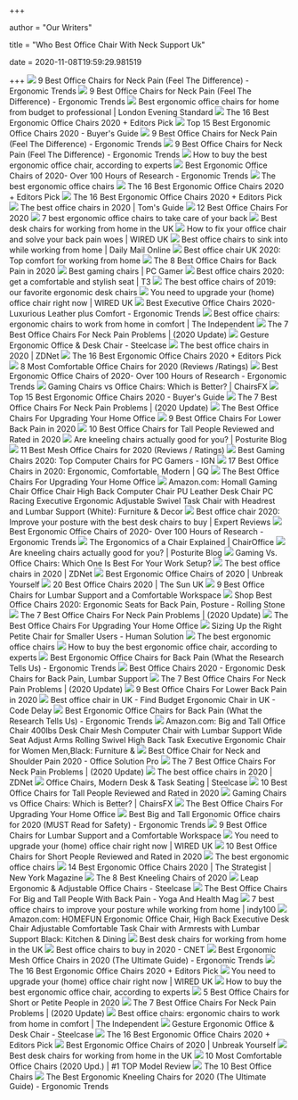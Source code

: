 +++
        
author = "Our Writers"
        
title = "Who Best Office Chair With Neck Support Uk"
        
date = 2020-11-08T19:59:29.981519
        
+++
[ ![](http://ergonomictrends.com/wp-content/uploads/2020/02/best-office-chairs-for-neck-pain.jpg)](http://ergonomictrends.com/wp-content/uploads/2020/02/best-office-chairs-for-neck-pain.jpg) 9 Best Office Chairs for Neck Pain (Feel The Difference) - Ergonomic Trends
[ ![](http://ergonomictrends.com/wp-content/uploads/2019/04/clatina-high-back-office-chair-review.jpg)](http://ergonomictrends.com/wp-content/uploads/2019/04/clatina-high-back-office-chair-review.jpg) 9 Best Office Chairs for Neck Pain (Feel The Difference) - Ergonomic Trends
[ ![](https://static.standard.co.uk/s3fs-public/thumbnails/image/2020/06/19/10/office-chairs.jpg?w968)](https://static.standard.co.uk/s3fs-public/thumbnails/image/2020/06/19/10/office-chairs.jpg?w968) Best ergonomic office chairs for home from budget to professional | London  Evening Standard
[ ![](https://i.ytimg.com/vi/7YVTS6Yj4Co/hqdefault.jpg)](https://i.ytimg.com/vi/7YVTS6Yj4Co/hqdefault.jpg) The 16 Best Ergonomic Office Chairs 2020 + Editors Pick
[ ![](https://www.republiclab.com/wp-content/uploads/2017/08/best-ergonomic-office-chairs-thumbnail.jpg)](https://www.republiclab.com/wp-content/uploads/2017/08/best-ergonomic-office-chairs-thumbnail.jpg) Top 15 Best Ergonomic Office Chairs 2020 - Buyer's Guide
[ ![](http://ergonomictrends.com/wp-content/uploads/2020/02/Nouhaus-Ergo3D-office-chair-review.jpg)](http://ergonomictrends.com/wp-content/uploads/2020/02/Nouhaus-Ergo3D-office-chair-review.jpg) 9 Best Office Chairs for Neck Pain (Feel The Difference) - Ergonomic Trends
[ ![](http://ergonomictrends.com/wp-content/uploads/2018/01/Duramont-Ergonomic-Office-Chair-review.jpg)](http://ergonomictrends.com/wp-content/uploads/2018/01/Duramont-Ergonomic-Office-Chair-review.jpg) 9 Best Office Chairs for Neck Pain (Feel The Difference) - Ergonomic Trends
[ ![](https://media2.s-nbcnews.com/j/newscms/2020_25/3390893/ergonomic-office-chairs-kr-2x1-tease-200618_38008296185ce90fd52b401caf79df24.fit-1240w.jpg)](https://media2.s-nbcnews.com/j/newscms/2020_25/3390893/ergonomic-office-chairs-kr-2x1-tease-200618_38008296185ce90fd52b401caf79df24.fit-1240w.jpg) How to buy the best ergonomic office chair, according to experts
[ ![](http://ergonomictrends.com/wp-content/uploads/2019/01/X-Chair-X4-ergonomic-chair-review.jpg)](http://ergonomictrends.com/wp-content/uploads/2019/01/X-Chair-X4-ergonomic-chair-review.jpg) Best Ergonomic Office Chairs of 2020- Over 100 Hours of Research - Ergonomic  Trends
[ ![](https://www.telegraph.co.uk/content/dam/education-and-careers/2020/01/17/Herman-Miller-Aeron-Office-Chair_trans_NvBQzQNjv4Bqd42X-0XUgKDu9ZkvrTLS36AdSdZApvBeyEuhoggHyCU.jpg)](https://www.telegraph.co.uk/content/dam/education-and-careers/2020/01/17/Herman-Miller-Aeron-Office-Chair_trans_NvBQzQNjv4Bqd42X-0XUgKDu9ZkvrTLS36AdSdZApvBeyEuhoggHyCU.jpg) The best ergonomic office chairs
[ ![](https://i.ytimg.com/vi/7YVTS6Yj4Co/maxresdefault.jpg)](https://i.ytimg.com/vi/7YVTS6Yj4Co/maxresdefault.jpg) The 16 Best Ergonomic Office Chairs 2020 + Editors Pick
[ ![](https://www.omnicoreagency.com/wp-content/uploads/2020/01/Herman-Miller-Embody-Ergonomic-Office-Chair-List.jpg)](https://www.omnicoreagency.com/wp-content/uploads/2020/01/Herman-Miller-Embody-Ergonomic-Office-Chair-List.jpg) The 16 Best Ergonomic Office Chairs 2020 + Editors Pick
[ ![](https://cdn.mos.cms.futurecdn.net/chg3AGHkpwVFcZeK26TKuA-1200-80.jpg)](https://cdn.mos.cms.futurecdn.net/chg3AGHkpwVFcZeK26TKuA-1200-80.jpg) The best office chairs in 2020 | Tom's Guide
[ ![](https://www.btod.com/blog/wp-content/uploads/2019/10/best-office-chairs-2020-blog-header.jpg)](https://www.btod.com/blog/wp-content/uploads/2019/10/best-office-chairs-2020-blog-header.jpg) 12 Best Office Chairs For 2020
[ ![](https://inews-prd-a-images.s3.eu-west-2.amazonaws.com/content/uploads/2019/01/best-ergonomic-office-chairs.png)](https://inews-prd-a-images.s3.eu-west-2.amazonaws.com/content/uploads/2019/01/best-ergonomic-office-chairs.png) 7 best ergonomic office chairs to take care of your back
[ ![](https://blueprint-api-production.s3.amazonaws.com/uploads/card/image/1252230/8bb0e864-d4db-4b42-bbaa-84dcd7072071.png)](https://blueprint-api-production.s3.amazonaws.com/uploads/card/image/1252230/8bb0e864-d4db-4b42-bbaa-84dcd7072071.png) Best desk chairs for working from home in the UK
[ ![](https://wi-images.condecdn.net/image/Lb73QZxlkkv/crop/1440/0.5235602094240838/f/ws-chair.jpg)](https://wi-images.condecdn.net/image/Lb73QZxlkkv/crop/1440/0.5235602094240838/f/ws-chair.jpg) How to fix your office chair and solve your back pain woes | WIRED UK
[ ![](https://i.dailymail.co.uk/1s/2020/04/21/15/27412572-0-image-a-8_1587480591223.jpg)](https://i.dailymail.co.uk/1s/2020/04/21/15/27412572-0-image-a-8_1587480591223.jpg) Best office chairs to sink into while working from home | Daily Mail Online
[ ![](https://www.shortlist.com/media/imager/201910/40461-posts.article_md.jpg)](https://www.shortlist.com/media/imager/201910/40461-posts.article_md.jpg) Best office chair UK 2020: Top comfort for working from home
[ ![](https://www.thebalancesmb.com/thmb/2RMN_-QhoNu1MdNb68tYsZQ1gp4=/640x360/smart/filters:no_upscale()/717tpSVhAvL._SL1001_-5b5f3e8a46e0fb0050e83f91.jpg)](https://www.thebalancesmb.com/thmb/2RMN_-QhoNu1MdNb68tYsZQ1gp4=/640x360/smart/filters:no_upscale()/717tpSVhAvL._SL1001_-5b5f3e8a46e0fb0050e83f91.jpg) The 8 Best Office Chairs for Back Pain in 2020
[ ![](https://cdn.mos.cms.futurecdn.net/eTsGaLnVkpozHC9CqhA6dK.jpg)](https://cdn.mos.cms.futurecdn.net/eTsGaLnVkpozHC9CqhA6dK.jpg) Best gaming chairs | PC Gamer
[ ![](https://cdn.mos.cms.futurecdn.net/9rXCdrBHCFMd2aXzFFi6XV-768-80.jpg)](https://cdn.mos.cms.futurecdn.net/9rXCdrBHCFMd2aXzFFi6XV-768-80.jpg) Best office chairs 2020: get a comfortable and stylish seat | T3
[ ![](https://www.gannett-cdn.com/presto/2019/10/14/USAT/1c80747a-b74b-4023-9ced-f08a880485a2-Office-Chair-TBRN-Hero.jpg?crop=4977,2800,x0,y0&width=3200&height=1680&fit=bounds)](https://www.gannett-cdn.com/presto/2019/10/14/USAT/1c80747a-b74b-4023-9ced-f08a880485a2-Office-Chair-TBRN-Hero.jpg?crop=4977,2800,x0,y0&width=3200&height=1680&fit=bounds) The best office chairs of 2019: our favorite ergonomic desk chairs
[ ![](https://wi-images.condecdn.net/image/qa6P6wowkM1/crop/2040/f/8.jpg)](https://wi-images.condecdn.net/image/qa6P6wowkM1/crop/2040/f/8.jpg) You need to upgrade your (home) office chair right now | WIRED UK
[ ![](http://ergonomictrends.com/wp-content/uploads/2018/05/best-executive-chairs-reviews.jpg)](http://ergonomictrends.com/wp-content/uploads/2018/05/best-executive-chairs-reviews.jpg) Best Executive Office Chairs 2020- Luxurious Leather plus Comfort -  Ergonomic Trends
[ ![](https://static.independent.co.uk/s3fs-public/thumbnails/image/2020/03/16/16/best-ergonomic-office-chairs-indybest.jpg)](https://static.independent.co.uk/s3fs-public/thumbnails/image/2020/03/16/16/best-ergonomic-office-chairs-indybest.jpg) Best office chairs: ergonomic chairs to work from home in comfort | The  Independent
[ ![](https://www.geekyoffices.com/wp-content/uploads/2019/12/Ergohuman.jpg)](https://www.geekyoffices.com/wp-content/uploads/2019/12/Ergohuman.jpg) The 7 Best Office Chairs For Neck Pain Problems | (2020 Update)
[ ![](https://steelcase-res.cloudinary.com/image/upload/c_fill,dpr_auto,q_70,h_656,w_1166/v1590006833/www.steelcase.com/2020/05/20/20-0140277.jpg)](https://steelcase-res.cloudinary.com/image/upload/c_fill,dpr_auto,q_70,h_656,w_1166/v1590006833/www.steelcase.com/2020/05/20/20-0140277.jpg) Gesture Ergonomic Office & Desk Chair - Steelcase
[ ![](https://zdnet4.cbsistatic.com/hub/i/2020/01/17/8231e246-714d-44bf-8b5e-bebdd66c1d83/office-chair-6.jpg)](https://zdnet4.cbsistatic.com/hub/i/2020/01/17/8231e246-714d-44bf-8b5e-bebdd66c1d83/office-chair-6.jpg) The best office chairs in 2020 | ZDNet
[ ![](https://www.omnicoreagency.com/wp-content/uploads/2020/01/Viva-Office-Mesh-High-Back-Chair-List.jpg)](https://www.omnicoreagency.com/wp-content/uploads/2020/01/Viva-Office-Mesh-High-Back-Chair-List.jpg) The 16 Best Ergonomic Office Chairs 2020 + Editors Pick
[ ![](https://www.btod.com/blog/wp-content/uploads/2019/04/most-comfortable-office-chairs-2020-blog-header.jpg)](https://www.btod.com/blog/wp-content/uploads/2019/04/most-comfortable-office-chairs-2020-blog-header.jpg) 8 Most Comfortable Office Chairs for 2020 (Reviews /Ratings)
[ ![](http://ergonomictrends.com/wp-content/uploads/2019/01/Komene-Ergonomic-Office-Chair.jpg)](http://ergonomictrends.com/wp-content/uploads/2019/01/Komene-Ergonomic-Office-Chair.jpg) Best Ergonomic Office Chairs of 2020- Over 100 Hours of Research - Ergonomic  Trends
[ ![](https://chairsfx.com/wp-content/uploads/2020/03/gaming-chair-features.jpg)](https://chairsfx.com/wp-content/uploads/2020/03/gaming-chair-features.jpg) Gaming Chairs vs Office Chairs: Which is Better? | ChairsFX
[ ![](https://www.republiclab.com/wp-content/uploads/2017/08/Leaders-Executive-Office-Chair.jpg)](https://www.republiclab.com/wp-content/uploads/2017/08/Leaders-Executive-Office-Chair.jpg) Top 15 Best Ergonomic Office Chairs 2020 - Buyer's Guide
[ ![](https://www.geekyoffices.com/wp-content/uploads/2019/12/The-Position-Of-Your-Head-And-Neck.jpg)](https://www.geekyoffices.com/wp-content/uploads/2019/12/The-Position-Of-Your-Head-And-Neck.jpg) The 7 Best Office Chairs For Neck Pain Problems | (2020 Update)
[ ![](https://specials-images.forbesimg.com/imageserve/5eea485bdb3b680006a1e736/960x0.jpg?cropX1=0&cropX2=800&cropY1=233&cropY2=766)](https://specials-images.forbesimg.com/imageserve/5eea485bdb3b680006a1e736/960x0.jpg?cropX1=0&cropX2=800&cropY1=233&cropY2=766) The Best Office Chairs For Upgrading Your Home Office
[ ![](https://www.btod.com/blog/wp-content/uploads/2018/10/best-chairs-lower-back-support-1-ergohuman.jpg)](https://www.btod.com/blog/wp-content/uploads/2018/10/best-chairs-lower-back-support-1-ergohuman.jpg) 9 Best Office Chairs For Lower Back Pain in 2020
[ ![](https://www.theworkbuzz.com/wp-content/uploads/2020/02/best-office-chairs-for-tall-people.jpg)](https://www.theworkbuzz.com/wp-content/uploads/2020/02/best-office-chairs-for-tall-people.jpg) 10 Best Office Chairs for Tall People Reviewed and Rated in 2020
[ ![](http://www.posturite.co.uk/blog/wp-content/uploads/2018/10/kneeling-capisco-blog_images.jpg)](http://www.posturite.co.uk/blog/wp-content/uploads/2018/10/kneeling-capisco-blog_images.jpg) Are kneeling chairs actually good for you? | Posturite Blog
[ ![](https://www.btod.com/blog/wp-content/uploads/2019/03/best-mesh-office-chairs-2020-blog-header.jpg)](https://www.btod.com/blog/wp-content/uploads/2019/03/best-mesh-office-chairs-2020-blog-header.jpg) 11 Best Mesh Office Chairs for 2020 (Reviews / Ratings)
[ ![](https://oyster.ignimgs.com/wordpress/stg.ign.com/2019/06/Titan-2.jpg)](https://oyster.ignimgs.com/wordpress/stg.ign.com/2019/06/Titan-2.jpg) Best Gaming Chairs 2020: Top Computer Chairs for PC Gamers - IGN
[ ![](https://media.gq.com/photos/5f12159f97f256cb0f19314c/master/pass/chairs-v4.jpg)](https://media.gq.com/photos/5f12159f97f256cb0f19314c/master/pass/chairs-v4.jpg) 17 Best Office Chairs in 2020: Ergonomic, Comfortable, Modern | GQ
[ ![](https://specials-images.forbesimg.com/imageserve/5f203f62953761c471e7740d/960x0.jpg?fit=scale)](https://specials-images.forbesimg.com/imageserve/5f203f62953761c471e7740d/960x0.jpg?fit=scale) The Best Office Chairs For Upgrading Your Home Office
[ ![](https://m.media-amazon.com/images/I/61HEqHMkRhL._AC_UL400_.jpg)](https://m.media-amazon.com/images/I/61HEqHMkRhL._AC_UL400_.jpg) Amazon.com: Homall Gaming Chair Office Chair High Back Computer Chair PU  Leather Desk Chair PC Racing Executive Ergonomic Adjustable Swivel Task  Chair with Headrest and Lumbar Support (White): Furniture & Decor
[ ![](https://cdn1.expertreviews.co.uk/sites/expertreviews/files/2017/10/best-office-chair_humanscale-liberty-office-chair.jpg)](https://cdn1.expertreviews.co.uk/sites/expertreviews/files/2017/10/best-office-chair_humanscale-liberty-office-chair.jpg) Best office chair 2020: Improve your posture with the best desk chairs to  buy | Expert Reviews
[ ![](http://ergonomictrends.com/wp-content/uploads/2017/07/best-office-chairs-reviews-1.png)](http://ergonomictrends.com/wp-content/uploads/2017/07/best-office-chairs-reviews-1.png) Best Ergonomic Office Chairs of 2020- Over 100 Hours of Research - Ergonomic  Trends
[ ![](https://www.chairoffice.co.uk/media/4871/sitting-properly-diagram.jpg)](https://www.chairoffice.co.uk/media/4871/sitting-properly-diagram.jpg) The Ergonomics of a Chair Explained | ChairOffice
[ ![](https://www.posturite.co.uk/blog/wp-content/uploads/2018/10/kneeling-chair_featured-image.jpg)](https://www.posturite.co.uk/blog/wp-content/uploads/2018/10/kneeling-chair_featured-image.jpg) Are kneeling chairs actually good for you? | Posturite Blog
[ ![](https://specials-images.forbesimg.com/imageserve/5e8e572c93ef920006d3a192/960x0.jpg?fit=scale)](https://specials-images.forbesimg.com/imageserve/5e8e572c93ef920006d3a192/960x0.jpg?fit=scale) Gaming Vs. Office Chairs: Which One Is Best For Your Work Setup?
[ ![](https://zdnet2.cbsistatic.com/hub/i/r/2020/01/17/846de66f-eac7-4b88-a8d6-c416ee34ad21/resize/1200xauto/888c22a357ac69b5570cac330b7acbb1/office-chair-13.jpg)](https://zdnet2.cbsistatic.com/hub/i/r/2020/01/17/846de66f-eac7-4b88-a8d6-c416ee34ad21/resize/1200xauto/888c22a357ac69b5570cac330b7acbb1/office-chair-13.jpg) The best office chairs in 2020 | ZDNet
[ ![](https://images-na.ssl-images-amazon.com/images/I/41bqGd6N-HL.jpg)](https://images-na.ssl-images-amazon.com/images/I/41bqGd6N-HL.jpg) Best Ergonomic Office Chairs of 2020 | Unbreak Yourself
[ ![](https://www.thesun.co.uk/wp-content/uploads/2020/03/pm-COMPchairs.jpg)](https://www.thesun.co.uk/wp-content/uploads/2020/03/pm-COMPchairs.jpg) 20 Best Office Chairs 2020 | The Sun UK
[ ![](https://www.firstforwomen.com/wp-content/uploads/sites/2/2019/09/Bauer-Product-Images-5.png)](https://www.firstforwomen.com/wp-content/uploads/sites/2/2019/09/Bauer-Product-Images-5.png) 9 Best Office Chairs for Lumbar Support and a Comfortable Workspace
[ ![](https://www.rollingstone.com/wp-content/uploads/2020/04/office-chairs.jpg?w=1024)](https://www.rollingstone.com/wp-content/uploads/2020/04/office-chairs.jpg?w=1024) Shop Best Office Chairs 2020: Ergonomic Seats for Back Pain, Posture -  Rolling Stone
[ ![](https://www.geekyoffices.com/wp-content/uploads/2019/12/Embody-Chair-300x298.jpg)](https://www.geekyoffices.com/wp-content/uploads/2019/12/Embody-Chair-300x298.jpg) The 7 Best Office Chairs For Neck Pain Problems | (2020 Update)
[ ![](https://specials-images.forbesimg.com/imageserve/5eea4b66760321000739ba28/0x800.jpg?cropX1=0&cropX2=940&cropY1=0&cropY2=1447)](https://specials-images.forbesimg.com/imageserve/5eea4b66760321000739ba28/0x800.jpg?cropX1=0&cropX2=940&cropY1=0&cropY2=1447) The Best Office Chairs For Upgrading Your Home Office
[ ![](https://www.thehumansolution.com/product_images/uploaded_images/sizing-up-the-right-petite-chair-for-smaller-users-main.jpg)](https://www.thehumansolution.com/product_images/uploaded_images/sizing-up-the-right-petite-chair-for-smaller-users-main.jpg) Sizing Up the Right Petite Chair for Smaller Users - Human Solution
[ ![](https://www.telegraph.co.uk/content/dam/education-and-careers/2020/01/17/Humanscale-Freedom-Office-Chair_trans_NvBQzQNjv4Bqxx-aMjhNEyvNcPOg7e3c1CrPcr6V3Pz2zNkmv8Ty4kI.jpg)](https://www.telegraph.co.uk/content/dam/education-and-careers/2020/01/17/Humanscale-Freedom-Office-Chair_trans_NvBQzQNjv4Bqxx-aMjhNEyvNcPOg7e3c1CrPcr6V3Pz2zNkmv8Ty4kI.jpg) The best ergonomic office chairs
[ ![](https://media1.s-nbcnews.com/j/newscms/2020_25/3390781/saylchair-as1sa22pfn2bkbbbkbk3014-front-b2c-907x680-jpeg--5eeaa11f69fc0_562e2fab8e43dad3ee5bbc1d06ff3f74.fit-720w.jpg)](https://media1.s-nbcnews.com/j/newscms/2020_25/3390781/saylchair-as1sa22pfn2bkbbbkbk3014-front-b2c-907x680-jpeg--5eeaa11f69fc0_562e2fab8e43dad3ee5bbc1d06ff3f74.fit-720w.jpg) How to buy the best ergonomic office chair, according to experts
[ ![](http://ergonomictrends.com/wp-content/uploads/2019/01/best-office-chair-back-pain.jpg)](http://ergonomictrends.com/wp-content/uploads/2019/01/best-office-chair-back-pain.jpg) Best Ergonomic Office Chairs for Back Pain (What the Research Tells Us) -  Ergonomic Trends
[ ![](https://hips.hearstapps.com/hmg-prod.s3.amazonaws.com/images/officechairs-1596048328.jpg)](https://hips.hearstapps.com/hmg-prod.s3.amazonaws.com/images/officechairs-1596048328.jpg) Best Office Chairs 2020 - Ergonomic Desk Chairs for Back Pain, Lumbar  Support
[ ![](https://www.geekyoffices.com/wp-content/uploads/2019/12/Best-Office-Chair-for-Neck-Pain-Issues.png)](https://www.geekyoffices.com/wp-content/uploads/2019/12/Best-Office-Chair-for-Neck-Pain-Issues.png) The 7 Best Office Chairs For Neck Pain Problems | (2020 Update)
[ ![](https://www.btod.com/blog/wp-content/uploads/2019/11/9-best-office-chairs-lower-back-pain-blog-header-1.jpg)](https://www.btod.com/blog/wp-content/uploads/2019/11/9-best-office-chairs-lower-back-pain-blog-header-1.jpg) 9 Best Office Chairs For Lower Back Pain in 2020
[ ![](https://codedelay.com/wp-content/uploads/2020/06/xNova-450x600.jpg.pagespeed.ic.kgvSbP5JFc.jpg)](https://codedelay.com/wp-content/uploads/2020/06/xNova-450x600.jpg.pagespeed.ic.kgvSbP5JFc.jpg) Best office chair in UK - Find Budget Ergonomic Chair in UK - Code Delay
[ ![](http://ergonomictrends.com/wp-content/uploads/2019/01/ergohuman-LEM4ERG-r-review.jpg)](http://ergonomictrends.com/wp-content/uploads/2019/01/ergohuman-LEM4ERG-r-review.jpg) Best Ergonomic Office Chairs for Back Pain (What the Research Tells Us) -  Ergonomic Trends
[ ![](https://images-na.ssl-images-amazon.com/images/I/6116gQcN5xL._AC_SL1010_.jpg)](https://images-na.ssl-images-amazon.com/images/I/6116gQcN5xL._AC_SL1010_.jpg) Amazon.com: Big and Tall Office Chair 400lbs Desk Chair Mesh Computer Chair  with Lumbar Support Wide Seat Adjust Arms Rolling Swivel High Back Task  Executive Ergonomic Chair for Women Men,Black: Furniture &
[ ![](https://officesolutionpro.com/wp-content/uploads/2020/03/Best-Office-Chair-for-Neck-and-Shoulder-Pain-02-officesolutionpro.com_.jpg?ezimgfmt=rs:340x348/rscb21/ng:webp/ngcb21)](https://officesolutionpro.com/wp-content/uploads/2020/03/Best-Office-Chair-for-Neck-and-Shoulder-Pain-02-officesolutionpro.com_.jpg?ezimgfmt=rs:340x348/rscb21/ng:webp/ngcb21) Best Office Chair for Neck and Shoulder Pain 2020 - Office Solution Pro
[ ![](https://www.geekyoffices.com/wp-content/uploads/2019/12/Steelcase-Leap-Desk-Chair-with-Headrest.jpg)](https://www.geekyoffices.com/wp-content/uploads/2019/12/Steelcase-Leap-Desk-Chair-with-Headrest.jpg) The 7 Best Office Chairs For Neck Pain Problems | (2020 Update)
[ ![](https://zdnet4.cbsistatic.com/hub/i/2020/01/17/c0ad1bc6-1ebd-44b4-a35b-3f8aae0e3b21/office-chair-4.jpg)](https://zdnet4.cbsistatic.com/hub/i/2020/01/17/c0ad1bc6-1ebd-44b4-a35b-3f8aae0e3b21/office-chair-4.jpg) The best office chairs in 2020 | ZDNet
[ ![](https://steelcase-res.cloudinary.com/image/upload/c_fill,dpr_auto,q_70,h_656,w_1166/v1589932105/www.steelcase.com/2020/05/19/20-140118-oneup.jpg)](https://steelcase-res.cloudinary.com/image/upload/c_fill,dpr_auto,q_70,h_656,w_1166/v1589932105/www.steelcase.com/2020/05/19/20-140118-oneup.jpg) Office Chairs, Modern Desk & Task Seating | Steelcase
[ ![](https://www.theworkbuzz.com/wp-content/uploads/2020/02/berlman-ergonomic-high-back-mesh-office-chairs.jpg)](https://www.theworkbuzz.com/wp-content/uploads/2020/02/berlman-ergonomic-high-back-mesh-office-chairs.jpg) 10 Best Office Chairs for Tall People Reviewed and Rated in 2020
[ ![](https://chairsfx.com/wp-content/uploads/2020/07/gaming-vs-office-compare.jpg)](https://chairsfx.com/wp-content/uploads/2020/07/gaming-vs-office-compare.jpg) Gaming Chairs vs Office Chairs: Which is Better? | ChairsFX
[ ![](https://specials-images.forbesimg.com/imageserve/5eea4d186ef66b0006115587/0x800.jpg?fit=scale)](https://specials-images.forbesimg.com/imageserve/5eea4d186ef66b0006115587/0x800.jpg?fit=scale) The Best Office Chairs For Upgrading Your Home Office
[ ![](http://ergonomictrends.com/wp-content/uploads/2018/06/best-big-and-tall-office-chairs.jpg)](http://ergonomictrends.com/wp-content/uploads/2018/06/best-big-and-tall-office-chairs.jpg) Best Big and Tall Ergonomic Office chairs for 2020 (MUST Read for Safety) -  Ergonomic Trends
[ ![](https://www.firstforwomen.com/wp-content/uploads/sites/2/2019/09/best-chair-for-back-support.jpg?w=750)](https://www.firstforwomen.com/wp-content/uploads/sites/2/2019/09/best-chair-for-back-support.jpg?w=750) 9 Best Office Chairs for Lumbar Support and a Comfortable Workspace
[ ![](https://wi-images.condecdn.net/image/02wewB3OnpD/crop/2040/f/21.jpg)](https://wi-images.condecdn.net/image/02wewB3OnpD/crop/2040/f/21.jpg) You need to upgrade your (home) office chair right now | WIRED UK
[ ![](https://www.theworkbuzz.com/wp-content/uploads/2020/02/best-office-chair-for-short-person.jpg)](https://www.theworkbuzz.com/wp-content/uploads/2020/02/best-office-chair-for-short-person.jpg) 10 Best Office Chairs for Short People Reviewed and Rated in 2020
[ ![](https://www.telegraph.co.uk/content/dam/education-and-careers/2020/01/17/sihoo-ergonomic-office-chair_trans_NvBQzQNjv4BqGjnZwBUCRxT6RN44SqJ2CZEj_fi055v5VW-KbsV39MM.JPG)](https://www.telegraph.co.uk/content/dam/education-and-careers/2020/01/17/sihoo-ergonomic-office-chair_trans_NvBQzQNjv4BqGjnZwBUCRxT6RN44SqJ2CZEj_fi055v5VW-KbsV39MM.JPG) The best ergonomic office chairs
[ ![](https://pyxis.nymag.com/v1/imgs/982/e2d/0bb26c24eae142524d30c7d0ffbc4ad814-2----.2x.rsquare.w600.jpg)](https://pyxis.nymag.com/v1/imgs/982/e2d/0bb26c24eae142524d30c7d0ffbc4ad814-2----.2x.rsquare.w600.jpg) 14 Best Ergonomic Office Chairs 2020 | The Strategist | New York Magazine
[ ![](https://www.thebalancesmb.com/thmb/Gogott9Cn5dsgAGFcnuYq47g-DU=/1050x591/smart/filters:no_upscale()/61S2q6Ls8ML._AC_SL1200_-c1224d5ac15048c8b9b89c060cd1ddba.jpg)](https://www.thebalancesmb.com/thmb/Gogott9Cn5dsgAGFcnuYq47g-DU=/1050x591/smart/filters:no_upscale()/61S2q6Ls8ML._AC_SL1200_-c1224d5ac15048c8b9b89c060cd1ddba.jpg) The 8 Best Kneeling Chairs of 2020
[ ![](https://images.steelcase.com/image/upload/v1421747609/www.steelcase.com/eu-en/C8031_1600x900_20150120-100.jpg)](https://images.steelcase.com/image/upload/v1421747609/www.steelcase.com/eu-en/C8031_1600x900_20150120-100.jpg) Leap Ergonomic & Adjustable Office Chairs - Steelcase
[ ![](https://www.yogaandhealthmag.co.uk/wp-content/uploads/2020/01/Best-Big-and-Tall-Office-Chair.jpg)](https://www.yogaandhealthmag.co.uk/wp-content/uploads/2020/01/Best-Big-and-Tall-Office-Chair.jpg) The Best Office Chairs For Big and Tall People With Back Pain - Yoga And  Health Mag
[ ![](https://static.independent.co.uk/s3fs-public/thumbnails/image/2020/05/01/15/istock-641646958.jpg)](https://static.independent.co.uk/s3fs-public/thumbnails/image/2020/05/01/15/istock-641646958.jpg) 7 best office chairs to improve your posture while working from home |  indy100
[ ![](https://images-na.ssl-images-amazon.com/images/I/71Cds9QLtgL._AC_SX522_.jpg)](https://images-na.ssl-images-amazon.com/images/I/71Cds9QLtgL._AC_SX522_.jpg) Amazon.com: HOMEFUN Ergonomic Office Chair, High Back Executive Desk Chair  Adjustable Comfortable Task Chair with Armrests with Lumbar Support Black:  Kitchen & Dining
[ ![](https://blueprint-api-production.s3.amazonaws.com/uploads/card/image/1252226/299b3279-7885-4cf2-a87d-5e427946f84d.png)](https://blueprint-api-production.s3.amazonaws.com/uploads/card/image/1252226/299b3279-7885-4cf2-a87d-5e427946f84d.png) Best desk chairs for working from home in the UK
[ ![](https://cnet2.cbsistatic.com/img/GRo-GylewM5N39e16q82prn8Gog=/940x528/2020/08/03/92e8293d-d387-4aa5-9494-f9f4038830ab/hbada.jpg)](https://cnet2.cbsistatic.com/img/GRo-GylewM5N39e16q82prn8Gog=/940x528/2020/08/03/92e8293d-d387-4aa5-9494-f9f4038830ab/hbada.jpg) Best office chairs to buy in 2020 - CNET
[ ![](http://ergonomictrends.com/wp-content/uploads/2019/12/best-mesh-office-chairs.jpg)](http://ergonomictrends.com/wp-content/uploads/2019/12/best-mesh-office-chairs.jpg) Best Ergonomic Mesh Office Chairs in 2020 (The Ultimate Guide) - Ergonomic  Trends
[ ![](https://www.omnicoreagency.com/wp-content/uploads/2020/05/Autonomous-Ergo-Chair-2-List-2.jpg)](https://www.omnicoreagency.com/wp-content/uploads/2020/05/Autonomous-Ergo-Chair-2-List-2.jpg) The 16 Best Ergonomic Office Chairs 2020 + Editors Pick
[ ![](https://wi-images.condecdn.net/image/NRO5rO26jll/crop/2040/f/1.jpg)](https://wi-images.condecdn.net/image/NRO5rO26jll/crop/2040/f/1.jpg) You need to upgrade your (home) office chair right now | WIRED UK
[ ![](https://media3.s-nbcnews.com/j/newscms/2020_25/3390769/screen_shot_2020-06-17_at_3-44-48_pm_d4db9fbef0a4a0344c4174c0b71a1e00.fit-720w.png)](https://media3.s-nbcnews.com/j/newscms/2020_25/3390769/screen_shot_2020-06-17_at_3-44-48_pm_d4db9fbef0a4a0344c4174c0b71a1e00.fit-720w.png) How to buy the best ergonomic office chair, according to experts
[ ![](https://www.btod.com/blog/wp-content/uploads/2020/01/best-office-chairs-small-petite-blog-header.jpg)](https://www.btod.com/blog/wp-content/uploads/2020/01/best-office-chairs-small-petite-blog-header.jpg) 5 Best Office Chairs for Short or Petite People in 2020
[ ![](https://www.geekyoffices.com/wp-content/uploads/2019/12/Aeron-Chair.jpg)](https://www.geekyoffices.com/wp-content/uploads/2019/12/Aeron-Chair.jpg) The 7 Best Office Chairs For Neck Pain Problems | (2020 Update)
[ ![](https://static.independent.co.uk/s3fs-public/thumbnails/image/2019/02/14/16/rh-logic-400.jpg?width=982&height=726)](https://static.independent.co.uk/s3fs-public/thumbnails/image/2019/02/14/16/rh-logic-400.jpg?width=982&height=726) Best office chairs: ergonomic chairs to work from home in comfort | The  Independent
[ ![](https://steelcase-res.cloudinary.com/image/upload/c_fill,dpr_auto,q_70,h_656,w_1166/v1590006825/www.steelcase.com/2020/05/20/20-0140276.jpg)](https://steelcase-res.cloudinary.com/image/upload/c_fill,dpr_auto,q_70,h_656,w_1166/v1590006825/www.steelcase.com/2020/05/20/20-0140276.jpg) Gesture Ergonomic Office & Desk Chair - Steelcase
[ ![](https://www.omnicoreagency.com/wp-content/uploads/2020/01/GM-Seating-Ergolux-Genuine-Leather-Executive-Hi-Swivel-Chair-List.jpg)](https://www.omnicoreagency.com/wp-content/uploads/2020/01/GM-Seating-Ergolux-Genuine-Leather-Executive-Hi-Swivel-Chair-List.jpg) The 16 Best Ergonomic Office Chairs 2020 + Editors Pick
[ ![](https://m.media-amazon.com/images/I/518YLQETYdL.jpg)](https://m.media-amazon.com/images/I/518YLQETYdL.jpg) Best Ergonomic Office Chairs of 2020 | Unbreak Yourself
[ ![](https://blueprint-api-production.s3.amazonaws.com/uploads/card/image/1252238/5f5a83d2-8e4b-4113-9a32-28594caa5f72.jpg)](https://blueprint-api-production.s3.amazonaws.com/uploads/card/image/1252238/5f5a83d2-8e4b-4113-9a32-28594caa5f72.jpg) Best desk chairs for working from home in the UK
[ ![](https://www.leaphomeward.com/wp-content/uploads/2019/11/Gesture-1.png)](https://www.leaphomeward.com/wp-content/uploads/2019/11/Gesture-1.png) 10 Most Comfortable Office Chairs (2020 Upd.) | #1 TOP Model Review
[ ![](http://static1.squarespace.com/static/556b5950e4b07e55e369809c/55a54310e4b037b6dd056380/5a937ec4f9619a83af678c43/1596149671642/best+office+chair.jpg?format=1500w)](http://static1.squarespace.com/static/556b5950e4b07e55e369809c/55a54310e4b037b6dd056380/5a937ec4f9619a83af678c43/1596149671642/best+office+chair.jpg?format=1500w) The 10 Best Office Chairs
[ ![](http://ergonomictrends.com/wp-content/uploads/2017/07/ergonomic-kneeling-chairs-reviews.png)](http://ergonomictrends.com/wp-content/uploads/2017/07/ergonomic-kneeling-chairs-reviews.png) The Best Ergonomic Kneeling Chairs for 2020 (The Ultimate Guide) - Ergonomic  Trends
